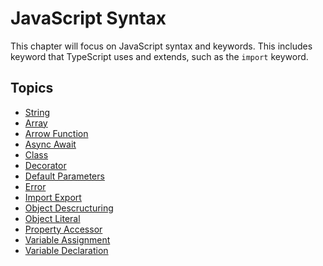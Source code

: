 # JavaScript Syntax

This chapter will focus on JavaScript syntax and keywords.
This includes keyword that TypeScript uses and extends, such as the `import` keyword.

## Topics

- [String](/pages/02-javascript-syntax/string.md)
- [Array](/pages/02-javascript-syntax/array.md)
- [Arrow Function](/pages/02-javascript-syntax/arrow-function.md)
- [Async Await](/pages/02-javascript-syntax/async-await.md)
- [Class](/pages/02-javascript-syntax/class.md)
- [Decorator](/pages/02-javascript-syntax/decorator.md)
- [Default Parameters](/pages/02-javascript-syntax/default-parameters.md)
- [Error](/pages/02-javascript-syntax/error.md)
- [Import Export](/pages/02-javascript-syntax/import-export.md)
- [Object Descructuring](/pages/02-javascript-syntax/object-destructuring.md)
- [Object Literal](/pages/02-javascript-syntax/object-literal.md)
- [Property Accessor](/pages/02-javascript-syntax/property-accessor.md)
- [Variable Assignment](/pages/02-javascript-syntax/variable-assignment.md)
- [Variable Declaration](/pages/02-javascript-syntax/variable-declaration.md)
